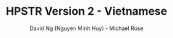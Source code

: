 ---
title: "HPSTR Version 2 - Vietnamese"
github: https://github.com/minhhuy150894/minhhuy150894.github.io
demo: http://minhhuy150894.github.io
author: David Ng (Nguyen Minh Huy) - Michael Rose
draft: true
ssg:
  - Jekyll
cms:
  - No Cms
---